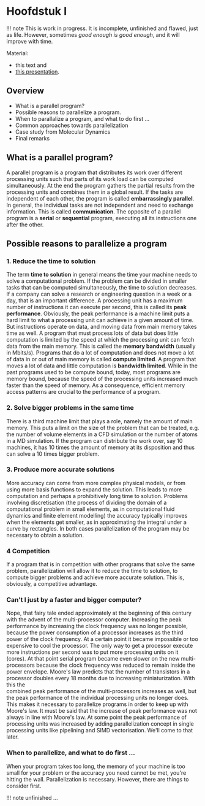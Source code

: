 # Hoofdstuk I

!!! note
    This is work in progress. It is incomplete, unfinished and flawed, just as life. However, sometimes *good enough is
    good enough*, and it will improve with time. 

Material:

- this text and
- [this presentation](presentations/lecture-1.pptx).

## Overview

- What is a parallel program?
- Possible reasons to parallelize a program.
- When to parallalize a program, and what to do first ...
- Common approaches towards parallelization
- Case study from Molecular Dynamics
- Final remarks

## What is a parallel program?

A parallel program is a program that distributes its work over different processing units such that parts of its 
work load can be computed simultaneously. At the end the program gathers the partial results from the processing 
units and combines them in a global result. If the tasks are independent of each other, the program is called 
**embarrassingly parallel**. In general, the individual tasks are not independent and need to exchange information. 
This is called **communication**. The opposite of a parallel program is a **serial** or **sequential** program, 
executing all its instructions one after the other. 

## Possible reasons to parallelize a program

### 1. Reduce the time to solution

The term **time to solution** in general means the time your machine needs to solve a computational problem. If the 
problem can be divided in smaller tasks that can be computed simultaneously, the time to solution decreases. If a 
company can solve a research or engineering question in a week or a day, that is an important difference. A 
processing unit has a maximum number of instructions it can execute per second, this is called its **peak 
performance**. Obviously, the peak performance is a machine limit puts a hard limit to what a processing unit can 
achieve in a given amount of time. But instructions operate on data, and moving data from main memory takes time as 
well. A program that must process lots of data but does little computation is limited by the speed at which the 
processing unit can fetch data from the main memory. This is called the **memory bandwidth** (usually in Mbits/s).
Programs that do a lot of computation and does not move a lot of data in or out of main memory is called **compute 
limited**. A program that moves a lot of data and little computation is **bandwidth limited**. While in the past 
programs used to be compute bound, today, most programs are memory bound, because the speed of the processing units 
increased much faster than the speed of memory. As a consequence, efficient memory access patterns are crucial to the 
performance of a program.  

### 2. Solve bigger problems in the same time

There is a third machine limit that plays a role, namely the amount of main memory. This puts a limit on the size of 
the problem that can be treated, e.g. the number of volume elements in a CFD simulation or the number of atoms in a 
MD simulation. If the program can distribute the work over, say 10 machines, it has 10 times the amount of memory at 
its disposition and thus can solve a 10 times bigger problem.  

### 3. Produce more accurate solutions

More accuracy can come from more complex physical models, or from using more basis functions to expand the solution.
This leads to more computation and perhaps a prohibitively long time to solution. Problems involving discretisation 
(the process of dividing the domain of a computational problem in small elements, as in computational fluid dynamics 
and finite element modelling) the accuracy typically improves when the elements get smaller, as in approximating the 
integral under a curve by rectangles. In both cases parallelization of the program may be necessary to obtain a 
solution. 

### 4 Competition

If a program that is in competition with other programs that solve the same problem, parallelization will allow it 
to reduce the time to solution, to compute bigger problems and achieve more accurate solution. This is, obviously, a 
competitive advantage.  

### Can't I just by a faster and bigger computer?

Nope, that fairy tale ended approximately at the beginning of this century with the advent of the multi-processor 
computer. Increasing the peak performance by increasing the clock frequency was no longer possible, because the 
power consumption of a processor increases as the third power of the clock frequency. At a certain point it became 
impossible or too expensive to cool the processor. The only way to get a processor execute more instructions per 
second was to put more processing units on it (cores). At that point serial program became even slower on the new 
multi-processors because the clock frequency was reduced to remain inside the power envelope. Moore's law predicts 
that the number of transistors in a processor doubles every 18 months due to increasing miniaturization. With this the  
combined peak performance of the multi-processors increases as well, but the peak performance of the individual 
processing units no longer does. This makes it necessary to parallelize programs in order to keep up with Moore's 
law. It must be said that the increase of peak performance was not always in line with Moore's law. At some point 
the peak performance of processing units was increased by adding parallelization concept in single processing units 
like pipelining and SIMD vectorisation. We'll come to that later.

### When to parallelize, and what to do first ...

When your program takes too long, the memory of your machine is too small for your problem or the accuracy you need 
cannot be met, you're hitting the wall. Parallelization is necessary. However, there are things to consider first. 

!!! note
    unfinished ...